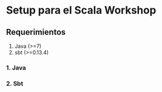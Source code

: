 
  Setup para el Scala Workshop
==============================

## Requerimientos

1. Java (>=7)
2. sbt (>=0.13.4)

### 1. Java

### 2. Sbt

